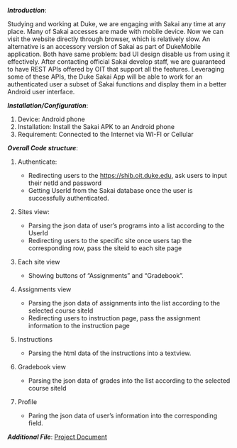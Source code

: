 _**Introduction**_:

Studying and working at Duke, we are engaging with Sakai any time at any place. Many of Sakai accesses are made with mobile device. Now we can visit the website directly
through browser, which is relatively slow. An alternative is an accessory version of Sakai as part of DukeMobile application. Both have same problem: bad UI design disable us from
using it effectively. After contacting official Sakai develop staff, we are guaranteed to have REST APIs offered by OIT that support all the features. Leveraging some of these APIs, the Duke Sakai App will be able to work for an authenticated user a subset of Sakai functions and display them in a better Android user interface.

_**Installation/Configuration**_:
1. Device: Android phone
2. Installation: Install the Sakai APK to an Android phone
3. Requirement: Connected to the Internet via WI-FI or Cellular


_**Overall Code structure**_:
1. Authenticate: 
    * Redirecting users to the https://shib.oit.duke.edu, ask users to input their netId and password
    * Getting UserId from the Sakai database once the user is successfully authenticated.

2. Sites view:
    * Parsing the json data of user’s programs into a list according to the UserId
    * Redirecting users to the specific site once users tap the corresponding row, pass the siteid to each site page
3. Each site view
    * Showing buttons of “Assignments” and “Gradebook”.
4. Assignments view
    * Parsing the json data of assignments into the list according to the selected course siteId
    * Redirecting users to instruction page, pass the assignment information to the instruction page
5. Instructions
    * Parsing the html data of the instructions into a textview.
6. Gradebook view
    * Parsing the json data of grades into the list according to the selected course siteId
7. Profile
    * Paring the json data of user’s information into the corresponding field.


_**Additional File**_:
[Project Document](https://sakai.duke.edu/access/content/attachment/41ac7d60-b777-485a-9d6c-4969e3aa7231/Assignments/9326240e-0629-4e0b-a3bf-309e3eff21c1/SakaiDocument_Sakayakers.pdf)



